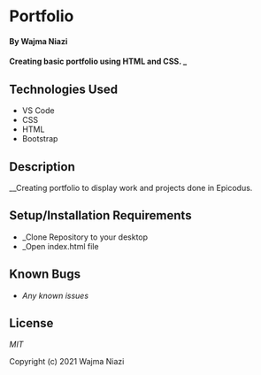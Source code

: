 # Portfolio

#### By Wajma Niazi

#### Creating basic portfolio using HTML and CSS. _

## Technologies Used

* VS Code
* CSS 
* HTML 
* Bootstrap

## Description

__Creating portfolio to display work and projects done in Epicodus. 

## Setup/Installation Requirements

* _Clone Repository to your desktop  
* _Open index.html file 

## Known Bugs
* _Any known issues_

## License

_MIT_

Copyright (c) 2021 Wajma Niazi